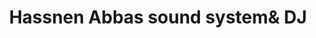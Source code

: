 ---
title: "Hassnen Abbas sound system& DJ"
url: /fysl-abd/hassnen-abbas-sound-systemand-dj/
shop: music
---